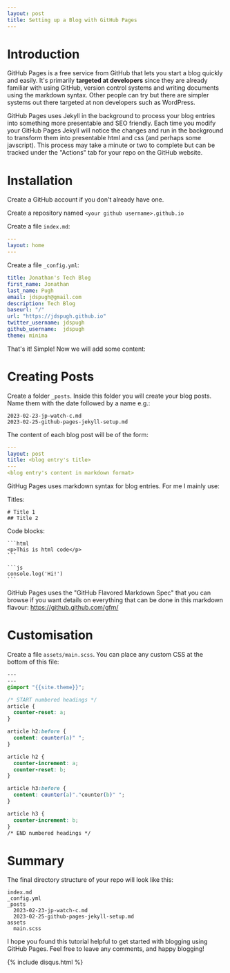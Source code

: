 ```yaml
---
layout: post
title: Setting up a Blog with GitHub Pages
---
```

# Introduction

GitHub Pages is a free service from GitHub that lets you start a blog quickly and easily. It's primarily **targeted at developers** since they are already familiar with using GitHub, version control systems and writing documents using the markdown syntax. Other people can try but there are simpler systems out there targeted at non developers such as WordPress.

GitHub Pages uses Jekyll in the background to process your blog entries into something more presentable and SEO friendly. Each time you modify your GitHub Pages Jekyll will notice the changes and run in the background to transform them into presentable html and css (and perhaps some javscript). This process may take a minute or two to complete but can be tracked under the "Actions" tab for your repo on the GitHub website.

# Installation

Create a GitHub account if you don't already have one.

Create a repository named `<your github username>.github.io`

Create a file `index.md`:

```yml
---
layout: home
---
```

Create a file `_config.yml`:

```yml
title: Jonathan's Tech Blog
first_name: Jonathan
last_name: Pugh
email: jdspugh@gmail.com
description: Tech Blog
baseurl: "/"
url: "https://jdspugh.github.io"
twitter_username: jdspugh
github_username:  jdspugh
theme: minima
```

That's it! Simple! Now we will add some content:

# Creating Posts

Create a folder `_posts`. Inside this folder you will create your blog posts. Name them with the date followed by a name e.g.:

```
2023-02-23-jp-watch-c.md
2023-02-25-github-pages-jekyll-setup.md
```

The content of each blog post will be of the form:

```yml
---
layout: post
title: <blog entry's title>
---
<blog entry's content in markdown format>
```

GitHug Pages uses markdown syntax for blog entries. For me I mainly use:

Titles:
```
# Title 1
## Title 2
```

Code blocks:
~~~
```html
<p>This is html code</p>
```
~~~

~~~
```js
console.log('Hi!')
```
~~~

GitHub Pages uses the "GitHub Flavored Markdown Spec" that you can browse if you want details on everything that can be done in this markdown flavour: https://github.github.com/gfm/

# Customisation

Create a file `assets/main.scss`. You can place any custom CSS at the bottom of this file:

```css
---
---
@import "{{site.theme}}";

/* START numbered headings */
article {
  counter-reset: a;
}

article h2:before {
  content: counter(a)" ";
}

article h2 {
  counter-increment: a;
  counter-reset: b;
}

article h3:before {
  content: counter(a)"."counter(b)" ";
}

article h3 {
  counter-increment: b;
}
/* END numbered headings */
```

# Summary

The final directory structure of your repo will look like this:

```
index.md
_config.yml
_posts
  2023-02-23-jp-watch-c.md
  2023-02-25-github-pages-jekyll-setup.md
assets
  main.scss
```

I hope you found this tutorial helpful to get started with blogging using GitHub Pages. Feel free to leave any comments, and happy blogging!

{% include disqus.html %}